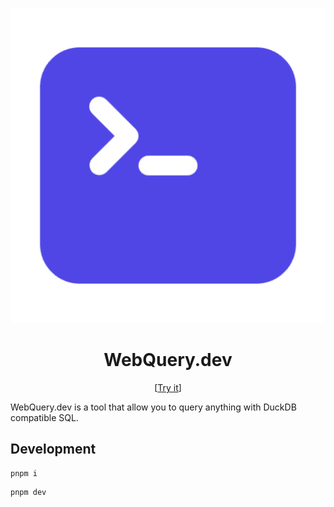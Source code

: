 <p align="center">
  <img src="./public/favicon.svg">
</p>

<h1 align="center">WebQuery.dev</h1>

<p align="center">
  [<a href="https://webquery.dev">Try it</a>]
</p>

WebQuery.dev is a tool that allow you to query anything with DuckDB compatible SQL.

## Development

```shell
pnpm i
```

```shell
pnpm dev
```

